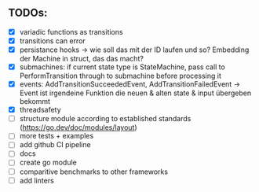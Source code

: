 ## TODOs: ##

- [x] variadic functions as transitions
- [x] transitions can error
- [x] persistance hooks -> wie soll das mit der ID laufen und so? Embedding der Machine in struct, das das macht?
- [x] submachines: if current state type is StateMachine, pass call to PerformTransition through to submachine before processing it
- [x] events: AddTransitionSucceededEvent, AddTransitionFailedEvent -> Event ist irgendeine Funktion die neuen & alten state & input übergeben bekommt
- [x] threadsafety
- [ ] structure module according to established standards (https://go.dev/doc/modules/layout)
- [ ] more tests + examples
- [ ] add github CI pipeline
- [ ] docs
- [ ] create go module
- [ ] comparitive benchmarks to other frameworks
- [ ] add linters